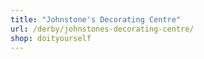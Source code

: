 ```yaml
---
title: "Johnstone's Decorating Centre"
url: /derby/johnstones-decorating-centre/
shop: doityourself
---
```

